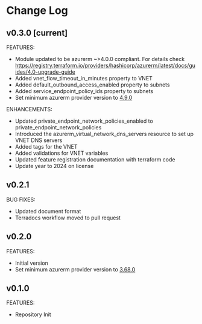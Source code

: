 # Change Log

## v0.3.0 [current]
FEATURES:
- Module updated to be azurerm ~>4.0.0 compliant. For details check https://registry.terraform.io/providers/hashicorp/azurerm/latest/docs/guides/4.0-upgrade-guide
- Added vnet_flow_timeout_in_minutes property to VNET
- Added default_outbound_access_enabled property to subnets
- Added service_endpoint_policy_ids property to subnets
- Set minimum azurerm provider version to [4.9.0](https://github.com/hashicorp/terraform-provider-azurerm/releases/tag/v4.9.0)

ENHANCEMENTS:
- Updated private_endpoint_network_policies_enabled to private_endpoint_network_policies
- Introduced the azurerm_virtual_network_dns_servers resource to set up VNET DNS servers
- Added tags for the VNET
- Added validations for VNET variables
- Updated feature registration documentation with terraform code
- Update year to 2024 on license

## v0.2.1
BUG FIXES:
- Updated document format
- Terradocs workflow moved to pull request

## v0.2.0
FEATURES:
- Initial version
- Set minimum azurerm provider version to [3.68.0](https://github.com/hashicorp/terraform-provider-azurerm/releases/tag/v3.68.0)

## v0.1.0
FEATURES:
- Repository Init

